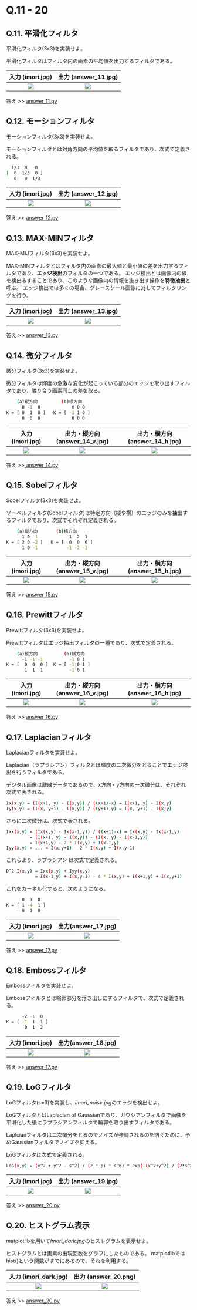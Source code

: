 # Q.11 - 20

## Q.11. 平滑化フィルタ

平滑化フィルタ(3x3)を実装せよ。

平滑化フィルタはフィルタ内の画素の平均値を出力するフィルタである。

|入力 (imori.jpg)|出力 (answer_11.jpg)|
|:---:|:---:|
|![](imori.jpg)|![](answer_11.jpg)|

答え >> [answer_11.py](https://github.com/yoyoyo-yo/Gasyori100knock/blob/master/Question_11_20/answer_11.py)


## Q.12. モーションフィルタ

モーションフィルタ(3x3)を実装せよ。

モーションフィルタとは対角方向の平均値を取るフィルタであり、次式で定義される。

```bash
  1/3  0   0
[  0  1/3  0 ]
   0   0  1/3
```

|入力 (imori.jpg)|出力 (answer_12.jpg)|
|:---:|:---:|
|![](imori.jpg)|![](answer_12.jpg)|

答え >> [answer_12.py](https://github.com/yoyoyo-yo/Gasyori100knock/blob/master/Question_11_20/answer_12.py)

## Q.13. MAX-MINフィルタ

MAX-MIJフィルタ(3x3)を実装せよ。

MAX-MINフィルタとはフィルタ内の画素の最大値と最小値の差を出力するフィルタであり、**エッジ検出**のフィルタの一つである。
エッジ検出とは画像内の線を検出るすることであり、このような画像内の情報を抜き出す操作を**特徴抽出**と呼ぶ。
エッジ検出では多くの場合、グレースケール画像に対してフィルタリングを行う。

|入力 (imori.jpg)|出力 (answer_13.jpg)|
|:---:|:---:|
|![](imori.jpg)|![](answer_13.jpg)|

答え >> [answer_13.py](https://github.com/yoyoyo-yo/Gasyori100knock/blob/master/Question_11_20/answer_13.py)


## Q.14. 微分フィルタ

微分フィルタ(3x3)を実装せよ。

微分フィルタは輝度の急激な変化が起こっている部分のエッジを取り出すフィルタであり、隣り合う画素同士の差を取る。

```bash
    (a)縦方向         (b)横方向
      0 -1  0            0 0 0
K = [ 0  1  0 ]   K = [ -1 1 0 ]
      0  0  0            0 0 0
```

|入力 (imori.jpg)|出力・縦方向 (answer_14_v.jpg)|出力・横方向 (answer_14_h.jpg)|
|:---:|:---:|:---:|
|![](imori.jpg)|![](answer_14_v.jpg)|![](answer_14_h.jpg)|

答え >>[ answer_14.py](https://github.com/yoyoyo-yo/Gasyori100knock/blob/master/Question_11_20/answer_14.py)

## Q.15. Sobelフィルタ

Sobelフィルタ(3x3)を実装せよ。

ソーベルフィルタ(Sobelフィルタ)は特定方向（縦や横）のエッジのみを抽出するフィルタであり、次式でそれぞれ定義される。

```bash
    (a)縦方向       (b)横方向
      1 0 -1            1  2  1
K = [ 2 0 -2 ]   K = [  0  0  0 ]
      1 0 -1           -1 -2 -1
```

|入力 (imori.jpg)|出力・縦方向 (answer_15_v.jpg)|出力・横方向 (answer_15_h.jpg)|
|:---:|:---:|:---:|
|![](imori.jpg)|![](answer_15_v.jpg)|![](answer_15_h.jpg)|

答え >> [answer_15.py](https://github.com/yoyoyo-yo/Gasyori100knock/blob/master/Question_11_20/answer_15.py)

## Q.16. Prewittフィルタ

Prewittフィルタ(3x3)を実装せよ。

Prewittフィルタはエッジ抽出フィルタの一種であり、次式で定義される。

```bash
    (a)縦方向          (b)横方向
      -1 -1 -1          -1 0 1
K = [  0  0  0 ]  K = [ -1 0 1 ]
       1  1  1          -1 0 1
```

|入力 (imori.jpg)|出力・縦方向 (answer_16_v.jpg)|出力・横方向 (answer_16_h.jpg)|
|:---:|:---:|:---:|
|![](imori.jpg)|![](answer_16_v.jpg)|![](answer_16_h.jpg)|

答え >> [answer_16.py](https://github.com/yoyoyo-yo/Gasyori100knock/blob/master/Question_11_20/answer_16.py)


## Q.17. Laplacianフィルタ

Laplacianフィルタを実装せよ。

Laplacian（ラプラシアン）フィルタとは輝度の二次微分をとることでエッジ検出を行うフィルタである。

デジタル画像は離散データであるので、x方向・y方向の一次微分は、それぞれ次式で表される。

```bash
Ix(x,y) = (I(x+1, y) - I(x,y)) / ((x+1)-x) = I(x+1, y) - I(x,y)
Iy(x,y) = (I(x, y+1) - I(x,y)) / ((y+1)-y) = I(x, y+1) - I(x,y)
```

さらに二次微分は、次式で表される。

```bash
Ixx(x,y) = (Ix(x,y) - Ix(x-1,y)) / ((x+1)-x) = Ix(x,y) - Ix(x-1,y)
         = (I(x+1, y) - I(x,y)) - (I(x, y) - I(x-1,y))
         = I(x+1,y) - 2 * I(x,y) + I(x-1,y)
Iyy(x,y) = ... = I(x,y+1) - 2 * I(x,y) + I(x,y-1)
```

これらより、ラプラシアン は次式で定義される。

```bash
D^2 I(x,y) = Ixx(x,y) + Iyy(x,y)
           = I(x-1,y) + I(x,y-1) - 4 * I(x,y) + I(x+1,y) + I(x,y+1)
```

これをカーネル化すると、次のようになる。

```bash
      0  1  0
K = [ 1 -4  1 ]
      0  1  0
```

|入力 (imori.jpg)|出力(answer_17.jpg)|
|:---:|:---:|
|![](imori.jpg)|![](answer_17.jpg)||

答え >> [answer_17.py](https://github.com/yoyoyo-yo/Gasyori100knock/blob/master/Question_11_20/answer_17.py)

## Q.18. Embossフィルタ

Embossフィルタを実装せよ。

Embossフィルタとは輪郭部分を浮き出しにするフィルタで、次式で定義される。

```bash
      -2 -1  0
K = [ -1  1  1 ]
       0  1  2
```

|入力 (imori.jpg)|出力(answer_18.jpg)|
|:---:|:---:|
|![](imori.jpg)|![](answer_18.jpg)|

答え >> [answer_17.py](https://github.com/yoyoyo-yo/Gasyori100knock/blob/master/Question_11_20/answer_18.py)

## Q.19. LoGフィルタ

LoGフィルタ(s=3)を実装し、*imori_noise.jpg*のエッジを検出せよ。

LoGフィルタとはLaplacian of Gaussianであり、ガウシアンフィルタで画像を平滑化した後にラプラシアンフィルタで輪郭を取り出すフィルタである。

Laplcianフィルタは二次微分をとるのでノイズが強調されるのを防ぐために、予めGaussianフィルタでノイズを抑える。

LoGフィルタは次式で定義される。

```bash
LoG(x,y) = (x^2 + y^2 - s^2) / (2 * pi * s^6) * exp(-(x^2+y^2) / (2*s^2))
```

|入力 (imori.jpg)|出力 (answer_19.jpg) |
|:---:|:---:|
|![](imori.jpg)|![](answer_19.jpg)|

答え >> [answer_20.py](https://github.com/yoyoyo-yo/Gasyori100knock/blob/master/Question_11_20/answer_19.py)

## Q.20. ヒストグラム表示

matplotlibを用いて*imori_dark.jpg*のヒストグラムを表示せよ。

ヒストグラムとは画素の出現回数をグラフにしたものである。
matplotlibではhist()という関数がすでにあるので、それを利用する。

|入力 (imori_dark.jpg)|出力 (answer_20.png) |
|:---:|:---:|
|![](imori_dark.jpg)|![](answer_20.png)|

答え >> [answer_20.py](https://github.com/yoyoyo-yo/Gasyori100knock/blob/master/Question_11_20/answer_20.py)

